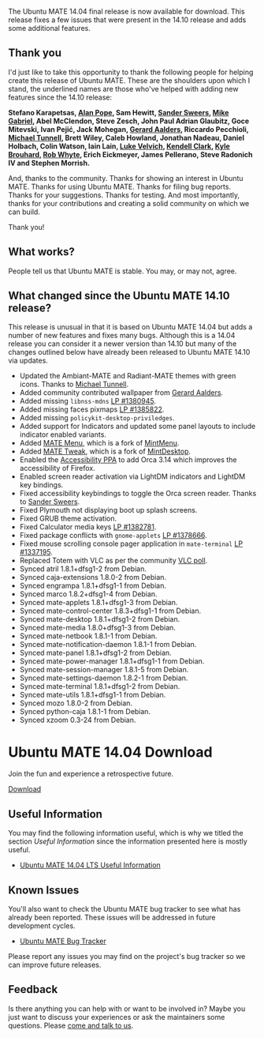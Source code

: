 <!--
.. title: Ubuntu MATE 14.04 Release
.. slug: ubuntu-mate-trusty-final-release
.. date: 2014-11-11 19:13:37 UTC
.. tags: Ubuntu,MATE,Trusty,final
.. link:
.. description:
.. type: text
.. author: Martin Wimpress
-->

The Ubuntu MATE 14.04 final release is now available for download.
This release fixes a few issues that were present in the 14.10
release and adds some additional features. 

## Thank you

I'd just like to take this opportunity to thank the following people
for helping create this release of Ubuntu MATE. These are the
shoulders upon which I stand, the underlined names are those who've
helped with adding new features since the 14.10 release:

**Stefano Karapetsas, <u>Alan Pope</u>, Sam Hewitt, <u>Sander Sweers</u>, <u>Mike Gabriel</u>,
Abel McClendon, Steve Zesch, John Paul Adrian Glaubitz, Goce Mitevski,
Ivan Pejić, Jack Mohegan, <u>Gerard Aalders</u>, Riccardo Pecchioli, <u>Michael Tunnell</u>,
Brett Wiley, Caleb Howland, Jonathan Nadeau, Daniel Holbach, Colin Watson,
Iain Lain, <u>Luke Velvich</u>, <u>Kendell Clark</u>, <u>Kyle Brouhard</u>, <u>Rob Whyte</u>, Erich Eickmeyer,
James Pellerano, Steve Radonich IV and Stephen Morrish.**

And, thanks to the community. Thanks for showing an interest in Ubuntu
MATE. Thanks for using Ubuntu MATE. Thanks for filing bug reports. Thanks
for your suggestions. Thanks for testing. And most importantly, thanks
for your contributions and creating a solid community on which we can build.

Thank you!

## What works?

People tell us that Ubuntu MATE is stable. You may, or may not, agree.

## What changed since the Ubuntu MATE 14.10 release?

This release is unusual in that it is based on Ubuntu MATE 14.04
but adds a number of new features and fixes many bugs. Although
this is a 14.04 release you can consider it a newer version than
14.10 but many of the changes outlined below have already been
released to Ubuntu MATE 14.10 via updates.

  * Updated the Ambiant-MATE and Radiant-MATE themes with green icons. Thanks to [Michael Tunnell](http://michaeltunnell.com/).
  * Added community contributed wallpaper from [Gerard Aalders](https://plus.google.com/101077282481991372459/posts/RYALQj6Bc32).
  * Added missing `libnss-mdns` [LP #1380945](https://bugs.launchpad.net/ubuntu-mate/+bug/1380945).
  * Added missing faces pixmaps [LP #1385822](https://bugs.launchpad.net/ubuntu-mate/+bug/1385822).
  * Added missing `policykit-desktop-priviledges`.
  * Added support for Indicators and updated some panel layouts to include indicator enabled variants.
  * Added [MATE Menu](https://bitbucket.org/flexiondotorg/mate-menu), which is a fork of [MintMenu](https://github.com/linuxmint/mintmenu).
  * Added [MATE Tweak](https://bitbucket.org/flexiondotorg/mate-tweak), which is a fork of [MintDesktop](https://github.com/linuxmint/mintdesktop).
  * Enabled the [Accessibility PPA](https://launchpad.net/~accessibility-dev/+archive/ubuntu/ppa) to add Orca 3.14 which improves the accessibility of Firefox.
  * Enabled screen reader activation via LightDM indicators and LightDM key bindings.
  * Fixed accessibility keybindings to toggle the Orca screen reader. Thanks to [Sander Sweers](https://github.com/infirit).
  * Fixed Plymouth not displaying boot up splash screens.
  * Fixed GRUB theme activation.
  * Fixed Calculator media keys [LP #1382781](https://bugs.launchpad.net/ubuntu-mate/+bug/1382781).
  * Fixed package conflicts with `gnome-applets` [LP #1378666](https://bugs.launchpad.net/ubuntu-mate/+bug/1378666).
  * Fixed mouse scrolling console pager application in `mate-terminal` [LP #1337195](https://bugs.launchpad.net/ubuntu-mate/+bug/1337195).
  * Replaced Totem with VLC as per the community [VLC poll](https://plus.google.com/103917631499285627130/posts/T97fZ7vbuUj).
  * Synced atril 1.8.1+dfsg1-2 from Debian.
  * Synced caja-extensions 1.8.0-2 from Debian.
  * Synced engrampa 1.8.1+dfsg1-1 from Debian.
  * Synced marco 1.8.2+dfsg1-4 from Debian.
  * Synced mate-applets 1.8.1+dfsg1-3 from Debian.
  * Synced mate-control-center 1.8.3+dfsg1-1 from Debian.
  * Synced mate-desktop 1.8.1+dfsg1-2 from Debian.
  * Synced mate-media 1.8.0+dfsg1-3 from Debian.
  * Synced mate-netbook 1.8.1-1 from Debian.
  * Synced mate-notification-daemon 1.8.1-1 from Debian.
  * Synced mate-panel 1.8.1+dfsg1-2 from Debian.
  * Synced mate-power-manager 1.8.1+dfsg1-1 from Debian.
  * Synced mate-session-manager 1.8.1-5 from Debian.
  * Synced mate-settings-daemon 1.8.2-1 from Debian.
  * Synced mate-terminal 1.8.1+dfsg1-2 from Debian.
  * Synced mate-utils 1.8.1+dfsg1-1 from Debian.
  * Synced mozo 1.8.0-2 from Debian.
  * Synced python-caja 1.8.1-1 from Debian.
  * Synced xzoom 0.3-24 from Debian.

<div class="bs-component">
    <div class="jumbotron">
        <h1>Ubuntu MATE 14.04 Download</h1>
        <p>Join the fun and experience a retrospective future.</p>
        <a href="/trusty/" class="btn btn-primary btn-lg">Download</a>
        </p>
    </div>
</div>

## Useful Information

You may find the following information useful, which is why we titled 
the section *Useful Information* since the information presented here
is mostly useful.

  * [Ubuntu MATE 14.04 LTS Useful Information](https://ubuntu-mate.community/t/ubuntu-mate-14-04-lts-useful-information/25)

## Known Issues

You'll also want to check the Ubuntu MATE bug tracker to see what
has already been reported. These issues will be addressed in future
development cycles.

  * [Ubuntu MATE Bug Tracker](https://bugs.launchpad.net/ubuntu-mate)

Please report any issues you may find on the project's bug tracker
so we can improve future releases.

## Feedback

Is there anything you can help with or want to be involved in? Maybe
you just want to discuss your experiences or ask the maintainers some
questions. Please [come and talk to us](/community/).
